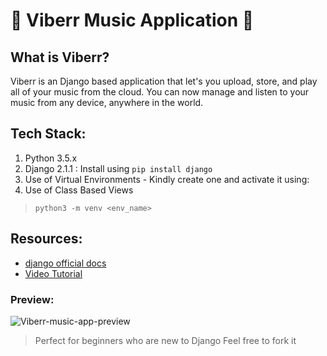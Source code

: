 # :musical_note:  Viberr Music Application  :musical_score:

## What is Viberr?

Viberr is an Django based application that let's you upload, store, and play all
of your music from the cloud. You can now manage and listen to your music from
any device, anywhere in the world.

## Tech Stack:

1. Python 3.5.x
1. Django 2.1.1 : Install using ```pip install django```
1. Use of Virtual Environments - Kindly create one and activate it using:
1. Use of Class Based Views

> ```python3 -m venv <env_name>```

## Resources:

- [django official docs](https://docs.djangoproject.com/en/2.1/)
- [Video Tutorial](https://www.youtube.com/playlist?list=PL6gx4Cwl9DGBlmzzFcLgDhKTTfNLfX1IK)

### Preview:

![Viberr-music-app-preview](https://user-images.githubusercontent.com/39980643/51792345-b0d4d680-21d5-11e9-8b0b-af26bf4430c2.gif)

> Perfect for beginners who are new to Django Feel free to fork it
